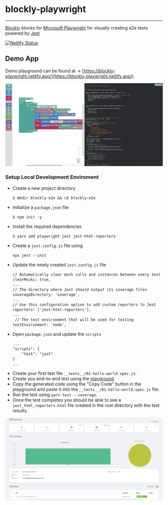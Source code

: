 # blockly-playwright

---

[Blockly](https://developers.google.com/blockly/) blocks for [Microsoft Playwright](https://playwright.dev/) for visually creating e2e tests powered by [Jest](https://jestjs.io/)

[![Netlify Status](https://api.netlify.com/api/v1/badges/6875e2ec-3442-4963-9ab4-4ebd7e4c1b80/deploy-status)](https://app.netlify.com/sites/blockly-playwright/deploys)

## Demo App

Demo playground can be found at -> [https://blockly-playwright.netlify.app/](https://blockly-playwright.netlify.app/)

[![Playground](/public/playground.png)](https://blockly-playwright.netlify.app/)

### Setup Local Development Enviroment

-   Create a new project directory
    ```
    $ mkdir blockly-e2e && cd blockly-e2e
    ```
-   Initialize a `package.json` file
    ```
    $ npm init -y
    ```
-   Install the required dependencies
    ```
    $ yarn add playwright jest jest-html-reporters
    ```
-   Create a `jest.config.js` file using
    ```
    npx jest --init
    ```
-   Update the newly created `jest.config.js` file
    ```
    // Automatically clear mock calls and instances between every test
    clearMocks: true,
    ...
    // The directory where Jest should output its coverage files
    coverageDirectory: 'coverage',
    ...
    // Use this configuration option to add custom reporters to Jest
    reporters: ['jest-html-reporters'],
    ...
     // The test environment that will be used for testing
    testEnvironment: 'node',
    ```
-   Open `package.json` and update the `scripts`
    ```
    ...
    "scripts": {
        "test": "jest"
    }
    ...
    ```
-   Create your first test file `__tests__/01-hello-world.spec.js`.
-   Create you end-to-end test using the [playground](https://blockly-playwright.netlify.app/).
-   Copy the generated code using the "Copy Code" button in the playground and paste it into the `__tests__/01-hello-world.spec.js` file.
-   Run the test using `yarn test --coverage`.
-   Once the test completes you should be able to see a `jest_html_reporters.html` file created in the root directory with the test results.

![Coverage](/public/coverage.png)
